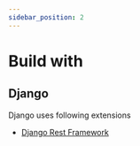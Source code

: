 ```yaml
---
sidebar_position: 2
---
```


# Build with

## Django

Django uses following extensions

- [Django Rest Framework](https://www.django-rest-framework.org/)
